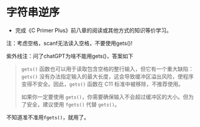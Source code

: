 # 字符串逆序

- 完成《C Primer Plus》前八章的阅读或其他方式的知识等价学习。

注：考虑空格，scanf无法读入空格，不要使用gets()!  

紫外线注：问了chatGPT为啥不能用gets()，答案如下
> `gets()` 函数也可以用于读取包含空格的整行输入，但它有一个重大缺陷：`gets()` 没有办法指定输入的最大长度，这会导致缓冲区溢出风险，使程序变得不安全。因此，`gets()` 函数在 C11 标准中被移除，不推荐使用。
>
> 如果你一定要使用 `gets()`，你需要确保输入不会超过缓冲区的大小。但为了安全，建议使用 `fgets()` 代替 `gets()`。  

不知道准不准用`fgets()`，就用了。